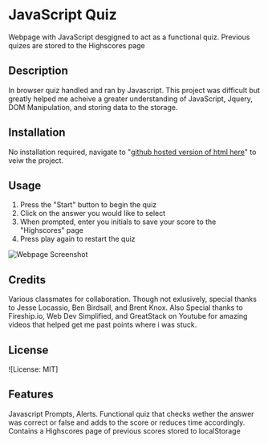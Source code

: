 # JavaScript Quiz
Webpage with JavaScript desgigned to act as a functional quiz. Previous quizes are stored to
the Highscores page

## Description

In browser quiz handled and ran by Javascript. This project was difficult but greatly helped me acheive a greater understanding of
JavaScript, Jquery, DOM Manipulation, and storing data to the storage. 

## Installation

No installation required, navigate to "[github hosted version of html here](https://robkaiser97.github.io/JS_Timed_Quiz/)" to veiw the project.

## Usage

1. Press the "Start" button to begin the quiz
2. Click on the answer you would like to select
3. When prompted, enter you initials to save your score to the "Highscores" page
4. Press play again to restart the quiz

![Webpage Screenshot](/Assets/Images/Js%20quiz%20demo.gif)


## Credits

Various classmates for collaboration. Though not exlusively, special thanks to Jesse Locassio, Ben Birdsall, and Brent Knox. 
Also Special thanks to Fireship.io, Web Dev Simplified, and GreatStack on Youtube for amazing videos that helped get me past points
where i was stuck.

## License

![License: MIT]

## Features

Javascript Prompts, Alerts. Functional quiz that checks wether the answer was correct or false and adds to the score or reduces
time accordingly. Contains a Highscores page of previous scores stored to localStorage
